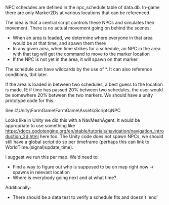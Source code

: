 NPC schedules are defined in the npc_schedule table of data.db. In-game there are only Marker2Ds at various locations that can be referenced.

The idea is that a central script controls these NPCs and simulates their movement. There is no actual movement going on behind the scenes:
- When an area is loaded, we determine where everyone in that area would be at that time, and spawn them there
- In any given area, when time strikes for a schedule, an NPC in the area with that tag will get the command to move to the marker location
- If the NPC is not yet in the area, it will spawn on that marker

The schedule can have wildcards by the use of *. It can also reference conditions, tbd later.

If the area is loaded in between two schedules, a best guess to the location is made. IE if time has passed 20% between two schedules, the user would be somewhere 20% between the two markers. We should have a unity prototype code for this.

See I:\Unity\FarmGame\FarmGame\Assets\Scripts\NPC

Looks like in Unity we did this with a NavMeshAgent. It would be appropriate to use something like https://docs.godotengine.org/en/stable/tutorials/navigation/navigation_introduction_2d.html here too. The Unity code does not spawn NPCs, we should still have a global script do so per timeframe (perhaps this can link to WorldTime.(signal)update_time).

I suggest we run this per map. We'd need to:
- Find a way to figure out who is supposed to be on map right now -> spawns in relevant location
- Where is everybody going next and at what time?

Additionally:
- There should be a data test to verify a schedule fits and doesn't 'end'
